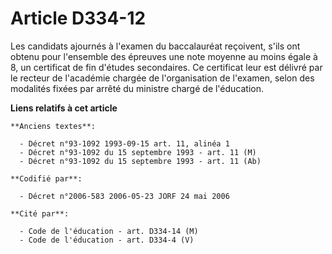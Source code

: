 # Article D334-12

Les candidats ajournés à l'examen du baccalauréat reçoivent, s'ils ont obtenu pour l'ensemble des épreuves une note moyenne
au moins égale à 8, un certificat de fin d'études secondaires. Ce certificat leur est délivré par le recteur de l'académie
chargée de l'organisation de l'examen, selon des modalités fixées par arrêté du ministre chargé de l'éducation.

**Liens relatifs à cet article**

	**Anciens textes**:

	  - Décret n°93-1092 1993-09-15 art. 11, alinéa 1
	  - Décret n°93-1092 du 15 septembre 1993 - art. 11 (M)
	  - Décret n°93-1092 du 15 septembre 1993 - art. 11 (Ab)

	**Codifié par**:

	  - Décret n°2006-583 2006-05-23 JORF 24 mai 2006

	**Cité par**:

	  - Code de l'éducation - art. D334-14 (M)
	  - Code de l'éducation - art. D334-4 (V)
